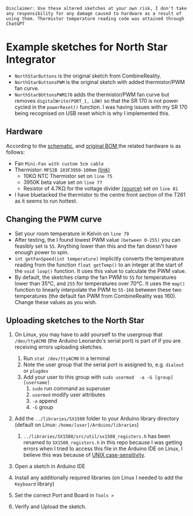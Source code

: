 `Disclaimer: Use these altered sketches at your own risk, I don't take any responsibility for any damage caused to hardware as a result of using them. Thermistor temperature reading code was attained through ChatGPT`

# Example sketches for North Star Integrator

- `NorthStarButtons` is the original sketch from CombineReality.
- `NorthStarButtonsPWM` is the original sketch with added thermistor/PWM fan curve.
- `NorthStarBUttonsPWM170` adds the thermistor/PWM fan curve but removes `digitalWrite(PORT_1, LOW)` so that the SR 170 is not power cycled in the `powerReset()` function. I was having issues with my SR 170 being recognised on USB reset which is why I implemented this.

## Hardware
According to the [schematic](https://github.com/CombineReality/North-Star-Integrator/raw/master/NS_Integrator_schematic.pdf), and [original BOM ](https://www.smart-prototyping.com/image/data/NOA-RnD/North%20star%20Deck%20X/Smart-Prototyping.com%20Deck%20X%20V2020-08-20%20-%20Public%20BOM.pdf)the related hardware is as follows: 
- Fan `Mini-Fan with custom 5cm cable`
- Thermistor: `MF52B 103F3950-100mm` [(link)](https://www.lcsc.com/product-detail/NTC-Thermistors_Nanjing-Shiheng-Elec-MF52B-103F3950-100_C394021.html)
  - 10KΩ NTC Thermistor set on `line 75`
  - 3950K beta value set on `line 77`
  - Resistor of 4.7KΩ for the voltage divider [(source)](https://raw.githubusercontent.com/CombineReality/North-Star-Integrator/master/docs/arduino_pins.png) set on `line 81`
- I have bluetacked the thermistor to the centre front section of the T261 as it seems to run hottest.

## Changing the PWM curve

- Set your room temperature in Kelvin on `line 79`
- After testing, the I found lowest PWM value `(between 0-255)` you can feasibly set is `55`. Anything lower than this and the fan doesn't have enough power to spin.
- `int getFanSpeed(int temperature)` implicitly converts the temperature reading from the function `float getTemp()` to an integer at the start of the `void loop()` function. It uses this value to calculate the PWM value.
- By default, the sketches clamp the fan PWM to `55` for temperatures lower than 35°C, and `255` for temperatures over 70°C. It uses the `map()` function to linearly interpolate the PWM to `55-160` between these two temperatures (the default fan PWM from CombineReality was 160). Change these values as you wish.

## Uploading sketches to the North Star

1. On Linux, you may have to add yourself to the usergroup that `/dev/ttyACM0` (the Arduino Leonardo's serial port) is part of if you are receiving errors uploading sketches.
   1. Run `stat /dev/ttyACM0` in a terminal
   2. Note the user group that the serial port is assigned to, e.g. `dialout` or `plugdev`
   3. Add your user to this group with `sudo usermod  -a -G [group] [username]` 
      1. `sudo` run command as superuser 
      2. `usermod` modify user attributes
      3.  `-a` append 
      4.  `-G` group

2. Add the `../libraries/SX1508` folder to your Arduino library directory (default on Linux: `/home/[user]/Arduino/libraries`)
   1. `../libraries/SX1508/src/util/sx1508_registers.h` has been renamed to `SX1508_registers.h` in this repo because I was getting errors when I tried to access this file in the Arduino IDE on Linux, I believe this was because of [UNIX case-sensitivity](https://en.wikipedia.org/wiki/Case_sensitivity).
3. Open a sketch in Arduino IDE
4. Install any additionally required libraries (on Linux I needed to add the `Keyboard` library)
5. Set the correct Port and Board in `Tools > `
6. Verify and Upload the sketch.